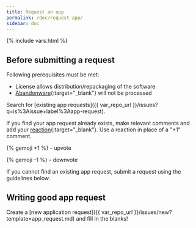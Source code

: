 ```yaml
---
title: Request an app
permalink: /doc/request-app/
sidebar: doc
---
```

{% include vars.html %}

## Before submitting a request

Following prerequisites must be met:

* License allows distribution/repackaging of the software
* [Abandonware](https://en.wikipedia.org/wiki/Abandonware){:target="_blank"} will not be processed

Search for [existing app requests]({{ var_repo_url }}/issues?q=is%3Aissue+label%3Aapp-request).

If you find your app request already exists, make relevant comments and add your [reaction](https://github.com/blog/2119-add-reactions-to-pull-requests-issues-and-comments){:target="_blank"}. Use a reaction in place of a "+1" comment.

{% gemoji +1 %} - upvote

{% gemoji -1 %} - downvote

If you cannot find an existing app request, submit a request using the guidelines below.

## Writing good app request

Create a [new application request]({{ var_repo_url }}/issues/new?template=app_request.md) and fill in the blanks!